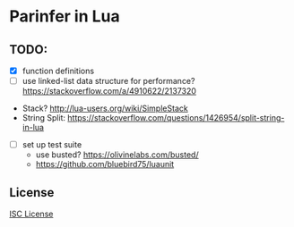 # Parinfer in Lua

## TODO:

- [x] function definitions
- [ ] use linked-list data structure for performance? https://stackoverflow.com/a/4910622/2137320
- Stack? http://lua-users.org/wiki/SimpleStack
- String Split: https://stackoverflow.com/questions/1426954/split-string-in-lua
- [ ] set up test suite
  - use busted? https://olivinelabs.com/busted/
  - https://github.com/bluebird75/luaunit

## License

[ISC License](LICENSE.md)